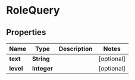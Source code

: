 
# RoleQuery

## Properties
Name | Type | Description | Notes
------------ | ------------- | ------------- | -------------
**text** | **String** |  |  [optional]
**level** | **Integer** |  |  [optional]



